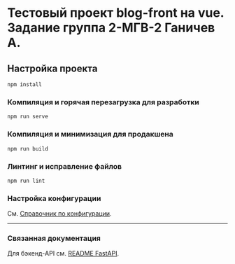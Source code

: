 # Тестовый проект blog-front на vue. Задание группа 2-МГВ-2 Ганичев А.

## Настройка проекта
```
npm install
```

### Компиляция и горячая перезагрузка для разработки
```
npm run serve
```

### Компиляция и минимизация для продакшена
```
npm run build
```

### Линтинг и исправление файлов
```
npm run lint
```

### Настройка конфигурации
См. [Справочник по конфигурации](https://cli.vuejs.org/config/).

---

### Связанная документация
Для бэкенд-API см. [README FastAPI](./fastapi-app/README.md).
